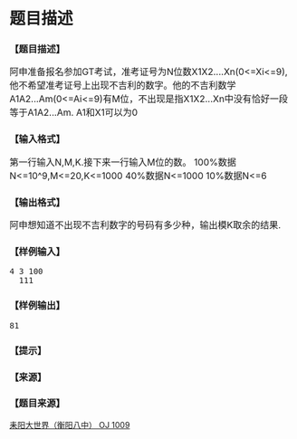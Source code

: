 # 题目描述


<h3>
【题目描述】
</h3>
<div class="content">
<p>
<span style="font-size:medium;">阿申准备报名参加GT考试，准考证号为N位数X1X2....Xn(0&lt;=Xi&lt;=9),他不希望准考证号上出现不吉利的数字。他的不吉利数学A1A2...Am(0&lt;=Ai&lt;=9)有M位，不出现是指X1X2...Xn中没有恰好一段等于A1A2...Am. A1和X1可以为0</span> 
</p>
</div>
<h3>
【输入格式】
</h3>
<div class="content">
<p>
<span style="font-size:medium;">第一行输入N,M,K.接下来一行输入M位的数。 100%数据N&lt;=10^9,M&lt;=20,K&lt;=1000 40%数据N&lt;=1000 10%数据N&lt;=6</span> 
</p>
</div>
<h3>
【输出格式】
</h3>
<div class="content">
<p>
<span style="font-size:medium;">阿申想知道不出现不吉利数字的号码有多少种，输出模K取余的结果.</span> 
</p>
</div>
<h3>
【样例输入】
</h3>
<pre>4 3 100 
  111</pre>
<h3>
【样例输出】
</h3>
<pre>81</pre>
<h3>
【提示】
</h3>
<div class="content">
</div>
<h3>
【来源】
</h3>
<div class="content">
<p>
<a href="problemset.php?search="></a> 
</p>
</div>
<h3>
【题目来源】
</h3>
<a href="http://www.lydsy.com/JudgeOnline/problem.php?id=1009">耒阳大世界（衡阳八中） OJ 1009</a>
